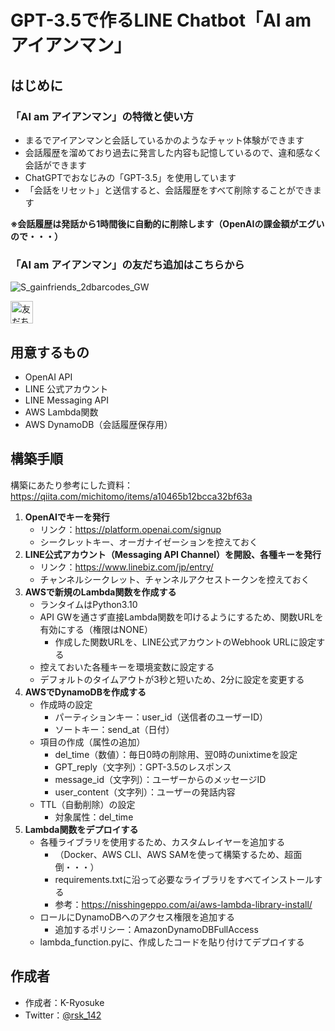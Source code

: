 # GPT-3.5で作るLINE Chatbot「AI am アイアンマン」
## はじめに
### 「AI am アイアンマン」の特徴と使い方
* まるでアイアンマンと会話しているかのようなチャット体験ができます
* 会話履歴を溜めており過去に発言した内容も記憶しているので、違和感なく会話ができます
* ChatGPTでおなじみの「GPT-3.5」を使用しています
* 「会話をリセット」と送信すると、会話履歴をすべて削除することができます

__※会話履歴は発話から1時間後に自動的に削除します（OpenAIの課金額がエグいので・・・）__

### 「AI am アイアンマン」の友だち追加はこちらから
![S_gainfriends_2dbarcodes_GW](https://user-images.githubusercontent.com/71242610/236373265-ade7b5de-26e6-48ef-bb68-94134f11d78b.png)

<a href="https://lin.ee/lo9Rca8"><img src="https://scdn.line-apps.com/n/line_add_friends/btn/ja.png" alt="友だち追加" height="36" border="0"></a>

## 用意するもの
* OpenAI API
* LINE 公式アカウント
* LINE Messaging API
* AWS Lambda関数
* AWS DynamoDB（会話履歴保存用）

## 構築手順
構築にあたり参考にした資料：<https://qiita.com/michitomo/items/a10465b12bcca32bf63a>

1. __OpenAIでキーを発行__
    * リンク：<https://platform.openai.com/signup>
    * シークレットキー、オーガナイゼーションを控えておく
2. __LINE公式アカウント（Messaging API Channel）を開設、各種キーを発行__
    * リンク：<https://www.linebiz.com/jp/entry/>
    * チャンネルシークレット、チャンネルアクセストークンを控えておく
3. __AWSで新規のLambda関数を作成する__
    * ランタイムはPython3.10
    * API GWを通さず直接Lambda関数を叩けるようにするため、関数URLを有効にする（権限はNONE）
        * 作成した関数URLを、LINE公式アカウントのWebhook URLに設定する
    * 控えておいた各種キーを環境変数に設定する
    * デフォルトのタイムアウトが3秒と短いため、2分に設定を変更する
4. __AWSでDynamoDBを作成する__
    * 作成時の設定
        * パーティションキー：user_id（送信者のユーザーID）
        * ソートキー：send_at（日付）
    * 項目の作成（属性の追加）
        * del_time（数値）：毎日0時の削除用、翌0時のunixtimeを設定
        * GPT_reply（文字列）：GPT-3.5のレスポンス
        * message_id（文字列）：ユーザーからのメッセージID
        * user_content（文字列）：ユーザーの発話内容
    * TTL（自動削除）の設定
        * 対象属性：del_time
5. __Lambda関数をデプロイする__
    * 各種ライブラリを使用するため、カスタムレイヤーを追加する
        * （Docker、AWS CLI、AWS SAMを使って構築するため、超面倒・・・）
        * requirements.txtに沿って必要なライブラリをすべてインストールする
        * 参考：<https://nisshingeppo.com/ai/aws-lambda-library-install/>
    * ロールにDynamoDBへのアクセス権限を追加する
        * 追加するポリシー：AmazonDynamoDBFullAccess
    * lambda_function.pyに、作成したコードを貼り付けてデプロイする

## 作成者
* 作成者：K-Ryosuke
* Twitter：[@rsk_142](https://twitter.com/rsk_142)
